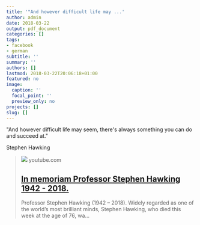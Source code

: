 ```yaml
---
title: '"And however difficult life may ...'
author: admin
date: 2018-03-22
output: pdf_document
categories: []
tags:
- facebook
- german
subtitle: ''
summary: ''
authors: []
lastmod: 2018-03-22T20:06:18+01:00
featured: no
image:
  caption: ''
  focal_point: ''
  preview_only: no
projects: []
slug: []
---
```

"And however difficult life may seem, there's always something you can do and succeed at."

Stephen Hawking
> [![](https://i.ytimg.com/vi/ZrVVvXOIwQc/maxresdefault.jpg)](https://www.youtube.com/watch?v=ZrVVvXOIwQc)
> youtube.com
> ## [In memoriam Professor Stephen Hawking 1942 - 2018.](https://www.youtube.com/watch?v=ZrVVvXOIwQc)
>
>Professor Stephen Hawking (1942 – 2018). Widely regarded as one of the world’s most brilliant minds, Stephen Hawking, who died this week at the age of 76, wa...

